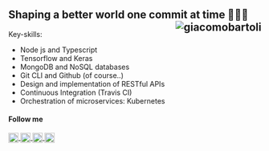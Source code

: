 
## Shaping a better world one commit at time 👨🏻‍💻 <img align="right" src="https://github-readme-stats.vercel.app/api?username=giacomobartoli&show_icons=true&count_private=true&hide_border=true&hide=stars" alt="giacomobartoli" /> 
Key-skills:
- Node js and Typescript
- Tensorflow and Keras
- MongoDB and NoSQL databases
- Git CLI and Github (of course..)
- Design and implementation of RESTful APIs
- Continuous Integration (Travis CI)
- Orchestration of microservices: Kubernetes

#### Follow me
<p>
  <a href="https://twitter.com/giacomobartoli_" target="blank">
    <img align="center" src="https://cdn.jsdelivr.net/npm/simple-icons@3.0.1/icons/twitter.svg" alt="giacomobartoli" height="20" width="20" />
  </a>
  <a href="https://www.linkedin.com/in/giacomobartolism/" target="blank">
    <img align="center" src="https://cdn.jsdelivr.net/npm/simple-icons@3.0.1/icons/linkedin.svg" alt="giacomobartoli" height="20" width="20" />
  </a>
  <a href="https://medium.com/@giacomobartoli" target="blank">
    <img align="center" src="https://cdn.jsdelivr.net/npm/simple-icons@3.0.1/icons/medium.svg" alt="@giacomobartoli" height="20" width="20" />
  </a>
  <a href="https://stackoverflow.com/users/1662332/giacomo-bartoli" target="blank">
    <img align="center" src="https://cdn.jsdelivr.net/npm/simple-icons@3.0.1/icons/stackoverflow.svg" alt="@giacomobartoli" height="20" width="20" />
  </a>
</p>


